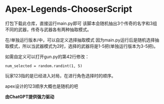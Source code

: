 # Apex-Legends-ChooserScript
打包下载此仓库，直接运行main.py即可
该脚本会随机抽出3个传奇的名字和3组不同的武器，传奇与武器各有两种抽取模式。

在/单独运行版本/中，可以自定义选择抽取模式
因为main.py运行后是随机选择抽取模式，所以当武器模式为2时，选择的武器将是1-5把(单独运行版本为3-5把)。

如需自定义可以打开gun.py的第42行修改：

``num_selected = random.randint(1, 5)``

玩家123指的是已经进入对局，在进行角色选择时的顺序。

apex设计的123顺序大概也是随机的吧




**由ChatGPT提供强力驱动**
